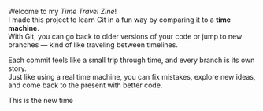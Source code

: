 
Welcome to my *Time Travel Zine*!  
I made this project to learn Git in a fun way by comparing it to a **time machine**.  
With Git, you can go back to older versions of your code or jump to new branches — kind of like traveling between timelines.  

Each commit feels like a small trip through time, and every branch is its own story.  
Just like using a real time machine, you can fix mistakes, explore new ideas, and come back to the present with better code.

This is the new time

